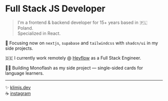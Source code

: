 # Full Stack JS Developer

> I'm a frontend & backend developer for 15+ years based in 🇵🇱 Poland.  
> Specialized in React.

🎯 Focusing now on `nextjs`, `supabase` and `tailwindcss` with `shadcn/ui` in my side projects.

🇩🇪 I currently work remotely @ [Heyflow](https://heyflow.com) as a Full Stack Engineer.

👨‍💻 Building Monoflash as my side project — single-sided cards for language learners.

-------------

✨ [klimjs.dev](https://klimjs.dev)  
☕️ [instagram](https://www.instagram.com/klimjs)
